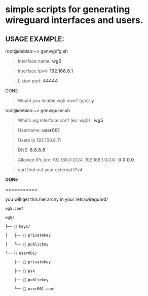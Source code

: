 # simple scripts for generating wireguard interfaces and users.

## USAGE EXAMPLE:

root@debian:~> genwgcfg.sh

> Interface name: **wg5**

> Interface ipv4: **192.168.8.1**

> Listen port: **44444**

DONE

> Would you enable wg5 now? (y/n): **y**

root@debian:~> genwguser.sh

> Which wg interface conf (ex. wg0) : **wg5**

> Username: **user001**

> Users ip 192.168.8.**11**

> DNS: **8.8.8.8**

> Allowed IPs (ex: 192.168.0.0/24, 192.168.1.0/24) :**0.0.0.0**

> curl find out your external IPv4

**DONE**

===========

you will get this hierarchy in your /etc/wireguard/

    wg5.conf

    wg5/

    ├──  keys/

    │   ├──  privatekey

    │   └──  publickey

    └──  user001/

        ├──  privatekey
    
        ├──  psk
    
        ├──  publickey
    
        └──  user001.conf
